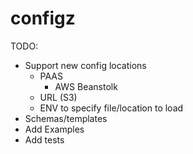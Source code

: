 configz
=======

TODO:
* Support new config locations
  * PAAS
    * AWS Beanstolk
  * URL (S3)
  * ENV to specify file/location to load
* Schemas/templates
* Add Examples
* Add tests
